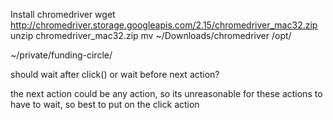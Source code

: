 Install chromedriver
wget http://chromedriver.storage.googleapis.com/2.15/chromedriver_mac32.zip
unzip chromedriver_mac32.zip
mv ~/Downloads/chromedriver /opt/


~/private/funding-circle/




should wait after click()
or wait before next action?

the next action could be any action, so its unreasonable for these actions to have to wait, so best to put on the click action
